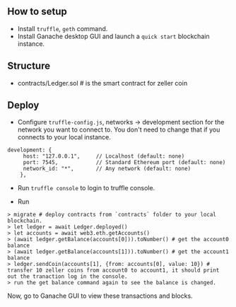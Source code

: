 ## How to setup

- Install `truffle`, `geth` command.
- Install Ganache desktop GUI and launch a `quick start` blockchain instance.

## Structure

- contracts/Ledger.sol  # is the smart contract for zeller coin

## Deploy

- Configure `truffle-config.js`, networks -> development section for the network you want to connect to. You don't need to change that if you connects to your local instance.

```
development: {
     host: "127.0.0.1",     // Localhost (default: none)
     port: 7545,            // Standard Ethereum port (default: none)
     network_id: "*",       // Any network (default: none)
    },
```

- Run `truffle console` to login to truffle console.

- Run 

```
> migrate # deploy contracts from `contracts` folder to your local blockchain.
> let ledger = await Ledger.deployed()
> let accounts = await web3.eth.getAccounts()
> (await ledger.getBalance(accounts[0])).toNumber() # get the account0 balance
> (await ledger.getBalance(accounts[1])).toNumber() # get the account1 balance
> ledger.sendCoin(accounts[1], {from: accounts[0], value: 10}) # transfer 10 zeller coins from account0 to account1, it should print out the tranaction log in the console.
> run the get balance command again to see the balance is changed.
```

Now, go to Ganache GUI to view these transactions and blocks.